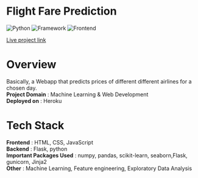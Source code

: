 # Flight Fare Prediction
![Python](https://img.shields.io/badge/Python-3.8-blueviolet)
![Framework](https://img.shields.io/badge/Framework-Flask-red)
![Frontend](https://img.shields.io/badge/Frontend-HTML/CSS/JS-green)

[Live project link](https://flight-fare-predictor-20t.herokuapp.com/) <br />

# Overview
Basically, a Webapp that predicts prices of different different airlines for a chosen day. <br/>
<strong>Project Domain</strong> : Machine Learning & Web Development <br />
<strong>Deployed on</strong> : Heroku <br />

# Tech Stack
<strong>Frontend</strong> : HTML, CSS, JavaScript <br />
<strong>Backend</strong> : Flask, python <br />
<strong>Important Packages Used</strong> : numpy, pandas, scikit-learn, seaborn,Flask, gunicorn, Jinja2 <br />
<strong>Other</strong> : Machine Learning, Feature engineering, Exploratory Data Analysis <br />
